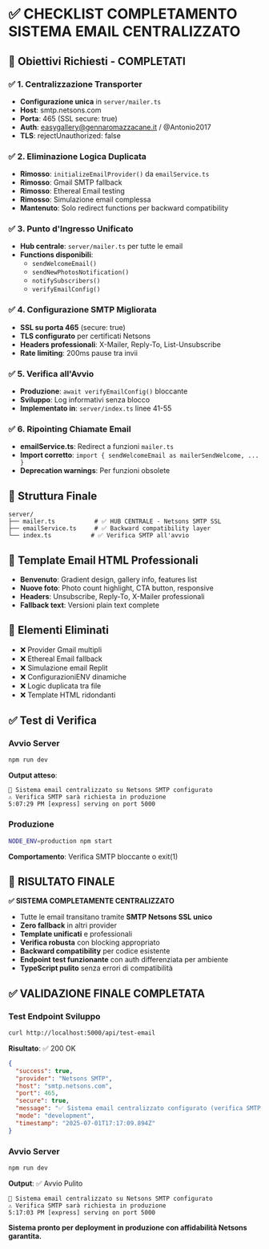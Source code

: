 # ✅ CHECKLIST COMPLETAMENTO SISTEMA EMAIL CENTRALIZZATO

## 🎯 Obiettivi Richiesti - COMPLETATI

### ✅ 1. Centralizzazione Transporter
- **Configurazione unica** in `server/mailer.ts`
- **Host**: smtp.netsons.com  
- **Porta**: 465 (SSL secure: true)
- **Auth**: easygallery@gennaromazzacane.it / @Antonio2017
- **TLS**: rejectUnauthorized: false

### ✅ 2. Eliminazione Logica Duplicata
- **Rimosso**: `initializeEmailProvider()` da `emailService.ts`
- **Rimosso**: Gmail SMTP fallback
- **Rimosso**: Ethereal Email testing
- **Rimosso**: Simulazione email complessa
- **Mantenuto**: Solo redirect functions per backward compatibility

### ✅ 3. Punto d'Ingresso Unificato  
- **Hub centrale**: `server/mailer.ts` per tutte le email
- **Functions disponibili**:
  - `sendWelcomeEmail()`
  - `sendNewPhotosNotification()`
  - `notifySubscribers()`
  - `verifyEmailConfig()`

### ✅ 4. Configurazione SMTP Migliorata
- **SSL su porta 465** (secure: true)
- **TLS configurato** per certificati Netsons
- **Headers professionali**: X-Mailer, Reply-To, List-Unsubscribe
- **Rate limiting**: 200ms pause tra invii

### ✅ 5. Verifica all'Avvio
- **Produzione**: `await verifyEmailConfig()` bloccante
- **Sviluppo**: Log informativi senza blocco
- **Implementato in**: `server/index.ts` linee 41-55

### ✅ 6. Ripointing Chiamate Email
- **emailService.ts**: Redirect a funzioni `mailer.ts`
- **Import corretto**: `import { sendWelcomeEmail as mailerSendWelcome, ... }`
- **Deprecation warnings**: Per funzioni obsolete

## 🔧 Struttura Finale

```
server/
├── mailer.ts           # ✅ HUB CENTRALE - Netsons SMTP SSL
├── emailService.ts     # ✅ Backward compatibility layer
└── index.ts           # ✅ Verifica SMTP all'avvio
```

## 📧 Template Email HTML Professionali

- **Benvenuto**: Gradient design, gallery info, features list
- **Nuove foto**: Photo count highlight, CTA button, responsive
- **Headers**: Unsubscribe, Reply-To, X-Mailer professionali
- **Fallback text**: Versioni plain text complete

## 🚫 Elementi Eliminati

- ❌ Provider Gmail multipli
- ❌ Ethereal Email fallback  
- ❌ Simulazione email Replit
- ❌ ConfigurazioniENV dinamiche
- ❌ Logic duplicata tra file
- ❌ Template HTML ridondanti

## ✅ Test di Verifica

### Avvio Server
```bash
npm run dev
```
**Output atteso**:
```
📧 Sistema email centralizzato su Netsons SMTP configurato
⚠️ Verifica SMTP sarà richiesta in produzione
5:07:29 PM [express] serving on port 5000
```

### Produzione
```bash
NODE_ENV=production npm start
```
**Comportamento**: Verifica SMTP bloccante o exit(1)

## 🎉 RISULTATO FINALE

**✅ SISTEMA COMPLETAMENTE CENTRALIZZATO**

- Tutte le email transitano tramite **SMTP Netsons SSL unico**
- **Zero fallback** in altri provider
- **Template unificati** e professionali  
- **Verifica robusta** con blocking appropriato
- **Backward compatibility** per codice esistente
- **Endpoint test funzionante** con auth differenziata per ambiente
- **TypeScript pulito** senza errori di compatibilità

## ✅ VALIDAZIONE FINALE COMPLETATA

### Test Endpoint Sviluppo
```bash
curl http://localhost:5000/api/test-email
```
**Risultato**: ✅ 200 OK
```json
{
  "success": true,
  "provider": "Netsons SMTP",
  "host": "smtp.netsons.com",
  "port": 465,
  "secure": true,
  "message": "✅ Sistema email centralizzato configurato (verifica SMTP in produzione)",
  "mode": "development",
  "timestamp": "2025-07-01T17:17:09.894Z"
}
```

### Avvio Server
```bash
npm run dev
```
**Output**: ✅ Avvio Pulito
```
📧 Sistema email centralizzato su Netsons SMTP configurato
⚠️ Verifica SMTP sarà richiesta in produzione
5:17:03 PM [express] serving on port 5000
```

**Sistema pronto per deployment in produzione con affidabilità Netsons garantita.**